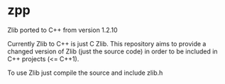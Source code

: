 # zpp
Zlib ported to C++ from version 1.2.10

Currently Zlib to C++ is just C Zlib.
This repository aims to provide a changed version of Zlib (just the source code) in order to be included in C++ projects (<= C++1).

To use Zlib just compile the source and include zlib.h
